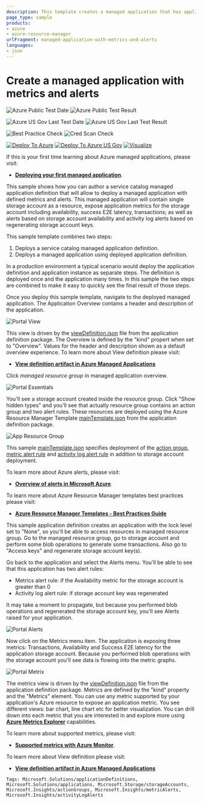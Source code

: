 ```yaml
---
description: This template creates a managed application that has application metrics and alerts.
page_type: sample
products:
- azure
- azure-resource-manager
urlFragment: managed-application-with-metrics-and-alerts
languages:
- json
---
```

# Create a managed application with metrics and alerts

![Azure Public Test Date](https://azurequickstartsservice.blob.core.windows.net/badges/quickstarts/microsoft.solutions/managed-application-with-metrics-and-alerts/PublicLastTestDate.svg)
![Azure Public Test Result](https://azurequickstartsservice.blob.core.windows.net/badges/quickstarts/microsoft.solutions/managed-application-with-metrics-and-alerts/PublicDeployment.svg)

![Azure US Gov Last Test Date](https://azurequickstartsservice.blob.core.windows.net/badges/quickstarts/microsoft.solutions/managed-application-with-metrics-and-alerts/FairfaxLastTestDate.svg)
![Azure US Gov Last Test Result](https://azurequickstartsservice.blob.core.windows.net/badges/quickstarts/microsoft.solutions/managed-application-with-metrics-and-alerts/FairfaxDeployment.svg)

![Best Practice Check](https://azurequickstartsservice.blob.core.windows.net/badges/quickstarts/microsoft.solutions/managed-application-with-metrics-and-alerts/BestPracticeResult.svg)
![Cred Scan Check](https://azurequickstartsservice.blob.core.windows.net/badges/quickstarts/microsoft.solutions/managed-application-with-metrics-and-alerts/CredScanResult.svg)

[![Deploy To Azure](https://raw.githubusercontent.com/Azure/azure-quickstart-templates/master/1-CONTRIBUTION-GUIDE/images/deploytoazure.svg?sanitize=true)](https://portal.azure.com/#create/Microsoft.Template/uri/https%3A%2F%2Fraw.githubusercontent.com%2FAzure%2Fazure-quickstart-templates%2Fmaster%2Fquickstarts%2Fmicrosoft.solutions%2Fmanaged-application-with-metrics-and-alerts%2Fazuredeploy.json)
[![Deploy To Azure US Gov](https://raw.githubusercontent.com/Azure/azure-quickstart-templates/master/1-CONTRIBUTION-GUIDE/images/deploytoazuregov.svg?sanitize=true)](https://portal.azure.us/#create/Microsoft.Template/uri/https%3A%2F%2Fraw.githubusercontent.com%2FAzure%2Fazure-quickstart-templates%2Fmaster%2Fquickstarts%2Fmicrosoft.solutions%2Fmanaged-application-with-metrics-and-alerts%2Fazuredeploy.json)
[![Visualize](https://raw.githubusercontent.com/Azure/azure-quickstart-templates/master/1-CONTRIBUTION-GUIDE/images/visualizebutton.svg?sanitize=true)](http://armviz.io/#/?load=https%3A%2F%2Fraw.githubusercontent.com%2FAzure%2Fazure-quickstart-templates%2Fmaster%2Fquickstarts%2Fmicrosoft.solutions%2Fmanaged-application-with-metrics-and-alerts%2Fazuredeploy.json)

If this is your first time learning about Azure managed applications, please visit:

+ [**Deploying your first managed application**](https://github.com/Azure/azure-quickstart-templates/tree/master/101-managed-application).

This sample shows how you can author a service catalog managed application definition that will allow to deploy a managed application with defined metrics and alerts.
This managed application will contain single storage account as a resource, expose application metrics for the storage account including availability, success E2E latency, transactions; as well as alerts based on storage account availability and activity log alerts based on regenerating storage account keys.

This sample template combines two steps:

1. Deploys a service catalog managed application definition.
1. Deploys a managed application using deployed application definition.

In a production environment a typical scenario would deploy the application definition and application instance as separate steps. The definition is deployed once and the application many times. In this sample the two steps are combined to make it easy to quickly see the final result of those steps.

Once you deploy this sample template, navigate to the deployed managed application. The Application Overview contains a header and description of the application.

![Portal View](images/default-view.png)

This view is driven by the [viewDefinition.json](artifacts/ManagedAppZip/viewDefinition.json) file from the application definition package.
The Overview is defined by the "kind" propert when set to "Overview".  Values for the header and description shown as a default overview experience.
To learn more about View definition please visit:

+ [**View definition artifact in Azure Managed Applications**](https://docs.microsoft.com/azure/managed-applications/concepts-view-definition)

Click *managed resource group* in managed application overview.

![Portal Essentials](images/essentials.png)

You'll see a storage account created inside the resource group. Click "Show hidden types" and you'll see that actually resource group contains an action group and two alert rules. These resources are deployed using the Azure Resource Manager Template [mainTemplate.json](artifacts/ManagedAppZip/mainTemplate.json) from the application definition package.

![App Resource Group](images/app-mrg.png)

This sample [mainTemplate.json](artifacts/ManagedAppZip/mainTemplate.json) specifies deployment of the [action group](artifacts/ManagedAppZip/mainTemplate.json#L45), [metric alert rule](artifacts/ManagedAppZip/mainTemplate.json#L59) and [activity log alert rule](artifacts/ManagedAppZip/mainTemplate.json#L102) in addition to storage account deployment.

To learn more about Azure alerts, please visit:

+ [**Overview of alerts in Microsoft Azure**](https://docs.microsoft.com/azure/azure-monitor/platform/alerts-overview).

To learn more about Azure Resource Manager templates best practices please visit:

+ [**Azure Resource Manager Templates - Best Practices Guide**](https://github.com/Azure/azure-quickstart-templates/blob/master/1-CONTRIBUTION-GUIDE/best-practices.md)

This sample application definition creates an application with the lock level set to "None", so you'll be able to access resources in managed resource group. Go to the managed resource group, go to storage account and perform some blob operations to generate some transactions.  Also go to "Access keys" and regenerate storage account key(s).

Go back to the application and select the Alerts menu. You'll be able to see that this application has two alert rules:

+ Metrics alert rule: if the Availability metric for the storage account is greater than 0
+ Activity log alert rule: if storage account key was regenerated

It may take a moment to propagate, but because you performed blob operations and regenerated the storage account key, you'll see Alerts raised for your application.

![Portal Alerts](images/app-alerts.png)

Now click on the Metrics menu item. The application is exposing three metrics: Transactions, Availability and Success E2E latency for the application storage account. Because you performed blob operations with the storage account you'll see data is flowing into the metric graphs.

![Portal Metrix](images/app-metrics.png)

The metrics view is driven by the [viewDefinition.json](artifacts/ManagedAppZip/viewDefinition.json) file from the application definition package. Metrics are defined by the "kind" property and the "Metrics" element. You can use any metric supported by your application's Azure resource to expose an application metric. You see different views: bar chart, line chart etc for better visualization.
You can drill down into each metric that you are interested in and explore more using [**Azure Metrics Explorer**](https://docs.microsoft.com/azure/azure-monitor/platform/metrics-getting-started) capabilities.

To learn more about supported metrics, please visit:

+ [**Supported metrics with Azure Monitor**](https://docs.microsoft.com/azure/azure-monitor/platform/metrics-supported).

To learn more about View definition please visit:

+ [**View definition artifact in Azure Managed Applications**](https://docs.microsoft.com/azure/managed-applications/concepts-view-definition)

`Tags: Microsoft.Solutions/applicationDefinitions, Microsoft.Solutions/applications, Microsoft.Storage/storageAccounts, Microsoft.Insights/actionGroups, Microsoft.Insights/metricAlerts, Microsoft.Insights/activityLogAlerts`
